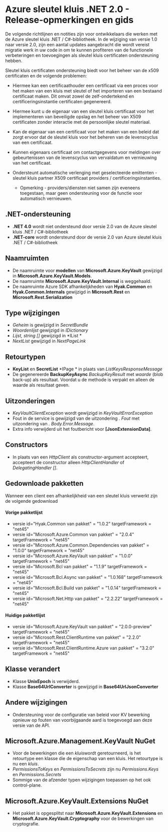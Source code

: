 <properties
   pageTitle="Belangrijke releaseopmerkingen kluis .NET 2.x API | Microsoft Azure"
   description=".NET ontwikkelaars wordt deze API code gebruikt voor Azure sleutel kluis"
   services="key-vault"
   documentationCenter=""
   authors="BrucePerlerMS"
   manager="mbaldwin"
   editor="bruceper" />
<tags
   ms.service="key-vault"
   ms.devlang="CSharp"
   ms.topic="article"
   ms.tgt_pltfrm="na"
   ms.workload="identity"
   ms.date="10/07/2016"
   ms.author="bruceper" />

# <a name="azure-key-vault-net-20---release-notes-and-migration-guide"></a>Azure sleutel kluis .NET 2.0 - Release-opmerkingen en gids

De volgende richtlijnen en notities zijn voor ontwikkelaars die werken met de Azure sleutel kluis .NET / C#-bibliotheek. In de wijziging van versie 1.0 naar versie 2.0, zijn een aantal updates aangebracht die wordt vereist migratie werk in uw code in om te kunnen profiteren van de functionele verbeteringen en toevoegingen als sleutel kluis certificaten ondersteuning hebben.

Sleutel kluis certificaten ondersteuning biedt voor het beheer van de x509 certificaten en de volgende problemen:  

-   Hiermee kan een certificaathouder een certificaat via een proces voor het maken van een kluis met sleutel of het importeren van een bestaand certificaat maken. Dit omvat zowel de zelf-ondertekend en certificeringsinstantie certificaten gegenereerd.

- Hiermee kunt u de eigenaar van een sleutel kluis certificaat voor het implementeren van beveiligde opslag en het beheer van X509 certificaten zonder interactie met de persoonlijke sleutel materiaal.  

-   Kan de eigenaar van een certificaat voor het maken van een beleid dat zorgt ervoor dat de sleutel kluis voor het beheren van de levenscyclus van een certificaat.  

-   Kunnen eigenaars certificaat om contactgegevens voor meldingen over gebeurtenissen van de levenscyclus van vervaldatum en vernieuwing van het certificaat.  

-   Ondersteunt automatische verlenging met geselecteerde emittenten - sleutel kluis partner X509 certificaat providers / certificeringsinstanties.
    - Opmerking - providers/diensten niet samen zijn eveneens toegestaan, maar geen ondersteuning voor de functie voor automatisch vernieuwen.


## <a name="net-support"></a>.NET-ondersteuning
- **.NET 4.0** wordt niet ondersteund door versie 2.0 van de Azure sleutel kluis .NET / C#-bibliotheek
- **.NET-core** wordt ondersteund door de versie 2.0 van Azure sleutel kluis .NET / C#-bibliotheek

## <a name="namespaces"></a>Naamruimten
- De naamruimte voor **modellen** van **Microsoft.Azure.KeyVault** gewijzigd in **Microsoft.Azure.KeyVault.Models**.
- De naamruimte **Microsoft.Azure.KeyVault.Internal** is weggehaald.
- De naamruimte Azure SDK afhankelijkheden van **Hyak.Common** en **Hyak.Common.Internals** gewijzigd in **Microsoft.Rest** en **Microsoft.Rest.Serialization**


## <a name="type-changes"></a>Type wijzigingen
- *Geheim* is gewijzigd in *SecretBundle*
- *Woordenlijst* gewijzigd in *IDictionary*
- *Lijst<T>, string []* gewijzigd in *IList<T> *
- *NextList* gewijzigd in *NextPageLink*


## <a name="return-types"></a>Retourtypen
- **KeyList** en **SecretList** *IPage<T> * in plaats van *ListKeysResponseMessage*
- De gegenereerde **BackupKeyAsync** *BackupKeyResult* met *waarde* (blob back-up) als resultaat. Voordat u de methode is verpakt en alleen de waarde als resultaat geven.

## <a name="exceptions"></a>Uitzonderingen
- *KeyVaultClientException* wordt gewijzigd in *KeyVaultErrorException*
- Fout in de service is gewijzigd van de uitzondering *. Fout* met uitzondering van *. Body.Error.Message*.
- Extra info verwijderd uit het foutbericht voor **[JsonExtensionData]**.

## <a name="constructors"></a>Constructors
- In plaats van een *HttpClient* als constructor-argument accepteert, accepteert de constructor alleen *HttpClientHandler* of *DelegatingHandler []*.



## <a name="downloaded-packages"></a>Gedownloade pakketten  
Wanneer een client een afhankelijkheid van een sleutel kluis verwerkt zijn de volgende gedownload
#### <a name="previous-package-list"></a>Vorige pakketlijst
- versie id="Hyak.Common van pakket" = "1.0.2" targetFramework = "net45"
- versie id="Microsoft.Azure.Common van pakket" = "2.0.4" targetFramework = "net45"
- versie id="Microsoft.Azure.Common.Dependencies van pakket" = "1.0.0" targetFramework = "net45"
- versie id="Microsoft.Azure.KeyVault van pakket" = "1.0.0" targetFramework = "net45"
- versie id="Microsoft.Bcl van pakket" = "1.1.9" targetFramework = "net45"
- versie id="Microsoft.Bcl.Async van pakket" = "1.0.168" targetFramework = "net45"
- versie id="Microsoft.Bcl.Build van pakket" = "1.0.14" targetFramework = "net45"
- versie id="Microsoft.Net.Http van pakket" = "2.2.22" targetFramework = "net45"

#### <a name="current-package-list"></a>Huidige pakketlijst
- versie id="Microsoft.Azure.KeyVault van pakket" = "2.0.0-preview" targetFramework = "net45"
- versie id="Microsoft.Rest.ClientRuntime van pakket" = "2.2.0" targetFramework = "net45"
- versie id="Microsoft.Rest.ClientRuntime.Azure van pakket" = "3.2.0" targetFramework = "net45"


## <a name="class-changes"></a>Klasse verandert

- Klasse **UnixEpoch** is verwijderd.
- Klasse **Base64UrlConverter** is gewijzigd in **Base64UrlJsonConverter**

## <a name="other-changes"></a>Andere wijzigingen

- Ondersteuning voor de configuratie van beleid voor KV bewerking opnieuw op fouten van voorbijgaande aard is toegevoegd aan deze versie van de API.



## <a name="microsoftazuremanagementkeyvault-nuget"></a>Microsoft.Azure.Management.KeyVault NuGet
- Voor de bewerkingen die een *kluis*wordt geretourneerd, is het retourtype een klasse die de eigenschap van een kluis. Het retourtype is nu een *kluis*.
- *PermissionsToKeys* en *PermissionsToSecrets* zijn nu *Permissions.Keys* en *Permissions.Secrets*
- Sommige van de afzender typen wijzigingen toepassen op het ook control-plane.

## <a name="microsoftazurekeyvaultextensions-nuget"></a>Microsoft.Azure.KeyVault.Extensions NuGet
- Het pakket is opgesplitst naar **Microsoft.Azure.KeyVault.Extensions** en **Microsoft.Azure.KeyVault.Cryptography** voor de bewerkingen van cryptografie.
